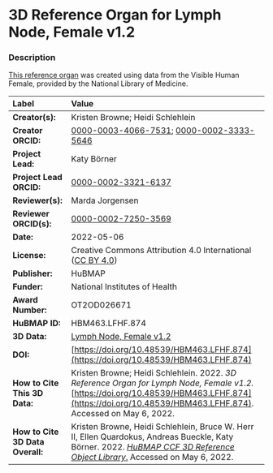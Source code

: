# 3D Reference Organ for Lymph Node, Female v1.2

### Description
[This reference organ](https://humanatlas.io/3d-reference-library) was created using data from the Visible Human Female, provided by the National Library of Medicine.

| Label | Value |
| :------------- |:-------------|
| **Creator(s):** | Kristen Browne; Heidi Schlehlein |
| **Creator ORCID:** | [0000-0003-4066-7531](https://orcid.org/0000-0003-4066-7531); [0000-0002-3333-5646](https://orcid.org/0000-0002-3333-5646)|
| **Project Lead:** | Katy B&ouml;rner |
| **Project Lead ORCID:** | [0000-0002-3321-6137](https://orcid.org/0000-0002-3321-6137) |
| **Reviewer(s):** | Marda Jorgensen | 
| **Reviewer ORCID(s):** |[0000-0002-7250-3569](https://doi.org/10.5072/0000-0002-7250-3569) |
| **Date:** | 2022-05-06 |
| **License:** | Creative Commons Attribution 4.0 International ([CC BY 4.0](https://creativecommons.org/licenses/by/4.0/)) |
| **Publisher:** | HuBMAP |
| **Funder:** | National Institutes of Health |
| **Award Number:** | OT2OD026671 |
| **HuBMAP ID:** | HBM463.LFHF.874 |
| **3D Data:** | [Lymph Node, Female v1.2](https://cdn.humanatlas.io/hra-releases/v1.2/models/NIH_F_Lymph_Node.glb) |
| **DOI:** | [https://doi.org/10.48539/HBM463.LFHF.874](https://doi.org/10.48539/HBM463.LFHF.874) |
| **How to Cite This 3D Data:** | Kristen Browne; Heidi Schlehlein. 2022. *3D Reference Organ for Lymph Node, Female v1.2.* [https://doi.org/10.48539/HBM463.LFHF.874](https://doi.org/10.48539/HBM463.LFHF.874).  Accessed on May 6, 2022. |
| **How to Cite 3D Data Overall:** | Kristen Browne, Heidi Schlehlein, Bruce W. Herr II, Ellen Quardokus, Andreas Bueckle, Katy B&ouml;rner. 2022. [*HuBMAP CCF 3D Reference Object Library*.](https://humanatlas.io/3d-reference-library) Accessed on May 6, 2022. |
